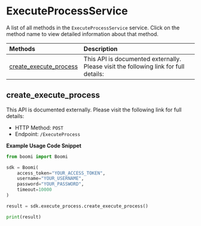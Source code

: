 # ExecuteProcessService

A list of all methods in the `ExecuteProcessService` service. Click on the method name to view detailed information about that method.

| Methods                                           | Description                                                                          |
| :------------------------------------------------ | :----------------------------------------------------------------------------------- |
| [create_execute_process](#create_execute_process) | This API is documented externally. Please visit the following link for full details: |

## create_execute_process

This API is documented externally. Please visit the following link for full details:

- HTTP Method: `POST`
- Endpoint: `/ExecuteProcess`

**Example Usage Code Snippet**

```python
from boomi import Boomi

sdk = Boomi(
    access_token="YOUR_ACCESS_TOKEN",
    username="YOUR_USERNAME",
    password="YOUR_PASSWORD",
    timeout=10000
)

result = sdk.execute_process.create_execute_process()

print(result)
```

